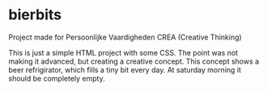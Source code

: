 # bierbits
Project made for Persoonlijke Vaardigheden CREA (Creative Thinking)

This is just a simple HTML project with some CSS. The point was not making it advanced, but creating a creative concept.
This concept shows a beer refrigirator, which fills a tiny bit every day. At saturday morning it should be completely empty.
